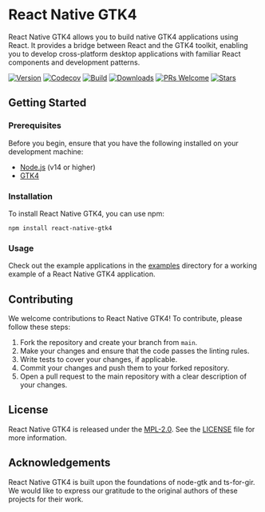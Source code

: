 # React Native GTK4

React Native GTK4 allows you to build native GTK4 applications using React. It provides a bridge between React and the GTK4 toolkit, enabling you to develop cross-platform desktop applications with familiar React components and development patterns.

[![Version](https://img.shields.io/npm/v/react-native-gtk4.svg?style=flat-square)](https://www.npmjs.com/package/react-native-gtk4)
[![Codecov](https://codecov.io/gh/eugeniodepalo/react-native-gtk4/branch/main/graph/badge.svg?token=F7M5X4Q72P)](https://codecov.io/gh/eugeniodepalo/react-native-gtk4)
[![Build](https://github.com/eugeniodepalo/react-native-gtk4/actions/workflows/ci.yml/badge.svg)](https://github.com/eugeniodepalo/react-native-gtk4/actions/workflows/ci.yml)
[![Downloads](https://img.shields.io/npm/dm/react-native-gtk4.svg?style=flat-square)](http://www.npmtrends.com/react-native-gtk4)
[![PRs Welcome](https://img.shields.io/badge/PRs-welcome-brightgreen.svg?style=flat-square)](#contributing)
[![Stars](https://img.shields.io/github/stars/eugeniodepalo/react-native-gtk4.svg?style=social)](https://github.com/eugeniodepalo/react-native-gtk4/stargazers)

## Getting Started

### Prerequisites

Before you begin, ensure that you have the following installed on your development machine:

- [Node.js](https://nodejs.org) (v14 or higher)
- [GTK4](https://www.gtk.org/docs/installations)

### Installation

To install React Native GTK4, you can use npm:

```shell
npm install react-native-gtk4
```

### Usage

Check out the example applications in the [examples](../../examples) directory for a working example of a React Native GTK4 application.

## Contributing

We welcome contributions to React Native GTK4! To contribute, please follow these steps:

1. Fork the repository and create your branch from `main`.
2. Make your changes and ensure that the code passes the linting rules.
3. Write tests to cover your changes, if applicable.
4. Commit your changes and push them to your forked repository.
5. Open a pull request to the main repository with a clear description of your changes.

## License

React Native GTK4 is released under the [MPL-2.0](https://opensource.org/licenses/MPL-2.0). See the [LICENSE](LICENSE) file for more information.

## Acknowledgements

React Native GTK4 is built upon the foundations of node-gtk and ts-for-gir. We would like to express our gratitude to the original authors of these projects for their work.

